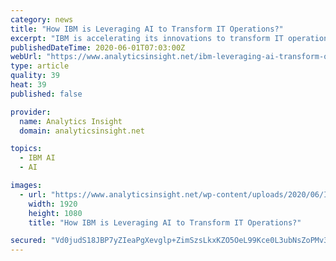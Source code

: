 ```yaml
---
category: news
title: "How IBM is Leveraging AI to Transform IT Operations?"
excerpt: "IBM is accelerating its innovations to transform IT operations. Using the capabilities of IBM Watson and IBM Research the company is leveraging AI to redefine how AIOps work."
publishedDateTime: 2020-06-01T07:03:00Z
webUrl: "https://www.analyticsinsight.net/ibm-leveraging-ai-transform-operations/"
type: article
quality: 39
heat: 39
published: false

provider:
  name: Analytics Insight
  domain: analyticsinsight.net

topics:
  - IBM AI
  - AI

images:
  - url: "https://www.analyticsinsight.net/wp-content/uploads/2020/06/IBM.jpg"
    width: 1920
    height: 1080
    title: "How IBM is Leveraging AI to Transform IT Operations?"

secured: "Vd0judS18JBP7yZIeaPgXevglp+ZimSzsLkxKZO5OeL99Kce0L3ubNsZoPMv38qCu22xo6jDXiGpWx8emg5LKmidJEa/XnspETuo9bpzMkFFEkR/CMYYdeVXPK8vZ5667/Amvh2Jd4Y14zrBZq5kbdZkT3cjrOlQ9wEm7MtKLq6VxgzFsF4SOTx/IewtLvTQo9aoZJAiVxdjpnywAwDjEkeiDua9FWdydzi0SYHlVK+OEAqJ0gOM7/ORtbuyoWrg/zwIQcKnk1hBOsbOCo1YYjWF1aIn9JSimorXEbahlbyk9Sc7BvoCYy6js2rX4xsaIElu4Dg09KthSa7vuyOib2uqLI1ASapnpqiBxK703Zdk93+ebt+eByFdJAheuIGpsgIvdABlVjMirc7/hmwvpIJ0rg8QiellOf1MMyLUq61UwS1742YfbW55h6dzPByMi7m4BJmbuTjgMv8CP6A61flOWo8GgnTwT9wbppKAU+g=;Ee7HfZ6X0j8Uwg+f4SrwNQ=="
---
```


